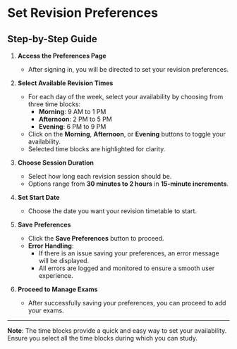 # Set Revision Preferences

## Step-by-Step Guide

1. **Access the Preferences Page**
   - After signing in, you will be directed to set your revision preferences.

2. **Select Available Revision Times**
   - For each day of the week, select your availability by choosing from three time blocks:
     - **Morning**: 9 AM to 1 PM
     - **Afternoon**: 2 PM to 5 PM
     - **Evening**: 6 PM to 9 PM
   - Click on the **Morning**, **Afternoon**, or **Evening** buttons to toggle your availability.
   - Selected time blocks are highlighted for clarity.

3. **Choose Session Duration**
   - Select how long each revision session should be.
   - Options range from **30 minutes to 2 hours** in **15-minute increments**.

4. **Set Start Date**
   - Choose the date you want your revision timetable to start.

5. **Save Preferences**
   - Click the **Save Preferences** button to proceed.
   - **Error Handling**:
     - If there is an issue saving your preferences, an error message will be displayed.
     - All errors are logged and monitored to ensure a smooth user experience.

6. **Proceed to Manage Exams**
   - After successfully saving your preferences, you can proceed to add your exams.

---

**Note**: The time blocks provide a quick and easy way to set your availability. Ensure you select all the time blocks during which you can study.